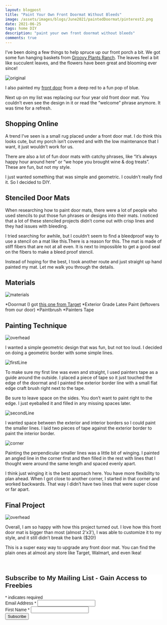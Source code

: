 ```yaml
---
layout: blogpost
title: "Paint Your Own Front Doormat Without Bleeds"
image: /assets/images/blogs/June2021/paintedDoormat/pinterest2.png
date: 2021-06-25
tags: home DIY
description: "paint your own front doormat without bleeds"
comments: true
---
```

I’ve been doing a few things to help spruce up our front porch a bit. We got some fun hanging baskets from [Groovy Plants Ranch](https://www.groovyplantsranch.com). The leaves feel a bit like succulent leaves, and the flowers have been great and blooming ever since!

![original](/assets/images/blogs/June2021/paintedDoormat/original.JPG)

I also painted my [front door](https://joyberrystudios.com/2021/05/27/paintFrontDoor.html) from a deep red to a fun pop of blue. 

Next up on my list was replacing our four year old front door mat. You couldn’t even see the design in it or read the “welcome” phrase anymore. It was time for a refresh.

## Shopping Online

A trend I’ve seen is a small rug placed under a front door mat. I do think this looks cute, but my porch isn’t covered and with the low maintenance that I want, it just wouldn’t work for us.

There are also a lot of fun door mats with catchy phrases, like “it’s always happy hour around here” or “we hope you brought wine & dog treats”. These are fun, but not my style. 

I just wanted something that was simple and geometric. I couldn’t really find it. So I decided to DIY.

## Stenciled Door Mats

When researching how to paint door mats, there were a lot of people who used stencils to put those fun phrases or designs into their mats. I noticed that a lot of these stenciled projects didn’t come out with crisp lines and they had issues with bleeding. 

I tried searching for awhile, but I couldn’t seem to find a bleedproof way to use a stencil on a mat like this.There is a reason for this. The mat is made of stiff fibers that are not at all even. It is next to impossible to get a good seal on the fibers to make a bleed proof stencil.

Instead of hoping for the best, I took another route and just straight up hand painted my mat. Let me walk you through the details.

## Materials

![materials](/assets/images/blogs/June2021/paintedDoormat/materials.jpg)

*Doormat (I got [this one from Target](https://www.target.com/p/1-39-11x2-39-11-34-solid-doormat-beige-room-essentials-8482/-/A-54190951)
*Exterior Grade Latex Paint (leftovers from our door)
*Paintbrush
*Painters Tape 

## Painting Technique

![overhead](/assets/images/blogs/June2021/paintedDoormat/overhead.jpg)

I wanted a simple geometric design that was fun, but not too loud. I decided on doing a geometric border with some simple lines. 

![firstLine](/assets/images/blogs/June2021/paintedDoormat/firstLine.jpg)

To make sure my first line was even and straight, I used painters tape as a guide around the outside. I placed a piece of tape so it just touched the edge of the doormat and I painted the exterior border line with a small flat edge craft brush right next to the tape.

Be sure to leave space on the sides. You don’t want to paint right to the edge. I just eyeballed it and filled in any missing spaces later.

![secondLine](/assets/images/blogs/June2021/paintedDoormat/secondLine.jpg)

I wanted space between the exterior and interior borders so I could paint the smaller lines. I laid two pieces of tape against the exterior border to paint the interior border.

![corner](/assets/images/blogs/June2021/paintedDoormat/corner.jpg)

Painting the perpendicular smaller lines was a little bit of winging. I painted an angled line in the corner first and then filled in the rest with lines that I thought were around the same length and spaced evenly apart. 

I think just winging it is the best approach here. You have more flexibility to plan ahead. When I got close to another corner, I started in that corner and worked backwards. That way I didn’t have two lines that were super close or far apart.

## Final Project

![overhead](/assets/images/blogs/June2021/paintedDoormat/overhead.jpg)

Overall, I am so happy with how this project turned out. I love how this front door mat is bigger than most (almost 2’x3’), I was able to customize it to my style, and it still didn’t break the bank ($20!)

This is a super easy way to upgrade any front door mat. You can find the plain ones at almost any store like Target, Walmart, and even Ikea!



<br>

<!-- Begin Mailchimp Signup Form -->
<link href="//cdn-images.mailchimp.com/embedcode/classic-10_7.css" rel="stylesheet" type="text/css">
<style type="text/css">
    #mc_embed_signup{background:#fff; clear:left; font:14px Helvetica,Arial,sans-serif; }
    /* Add your own Mailchimp form style overrides in your site stylesheet or in this style block.
       We recommend moving this block and the preceding CSS link to the HEAD of your HTML file. */
</style>
<div id="mc_embed_signup">
<form action="https://Joyberrystudios.us1.list-manage.com/subscribe/post?u=eca5a397f2fb0d58dcb66315c&amp;id=99d28d5b5c" method="post" id="mc-embedded-subscribe-form" name="mc-embedded-subscribe-form" class="validate" target="_blank" novalidate>
    <div id="mc_embed_signup_scroll">
    <h2>Subscribe to My Mailing List - Gain Access to Freebies</h2>
<div class="indicates-required"><span class="asterisk">*</span> indicates required</div>
<div class="mc-field-group">
    <label for="mce-EMAIL">Email Address  <span class="asterisk">*</span>
</label>
    <input type="email" value="" name="EMAIL" class="required email" id="mce-EMAIL">
</div>
<div class="mc-field-group">
    <label for="mce-FNAME">First Name  <span class="asterisk">*</span>
</label>
    <input type="text" value="" name="FNAME" class="required" id="mce-FNAME">
</div>
    <div id="mce-responses" class="clear">
        <div class="response" id="mce-error-response" style="display:none"></div>
        <div class="response" id="mce-success-response" style="display:none"></div>
    </div>    <!-- real people should not fill this in and expect good things - do not remove this or risk form bot signups-->
    <div style="position: absolute; left: -5000px;" aria-hidden="true"><input type="text" name="b_eca5a397f2fb0d58dcb66315c_99d28d5b5c" tabindex="-1" value=""></div>
    <div class="clear"><input type="submit" value="Subscribe" name="subscribe" id="mc-embedded-subscribe" class="button"></div>
    </div>
</form>
</div>
<script type='text/javascript' src='//s3.amazonaws.com/downloads.mailchimp.com/js/mc-validate.js'></script><script type='text/javascript'>(function($) {window.fnames = new Array(); window.ftypes = new Array();fnames[0]='EMAIL';ftypes[0]='email';fnames[1]='FNAME';ftypes[1]='text';fnames[2]='LNAME';ftypes[2]='text';fnames[3]='ADDRESS';ftypes[3]='address';fnames[4]='PHONE';ftypes[4]='phone';fnames[5]='BIRTHDAY';ftypes[5]='birthday';fnames[6]='OPTIN';ftypes[6]='text';}(jQuery));var $mcj = jQuery.noConflict(true);</script>
<!--End mc_embed_signup-->

<br>
<br>
